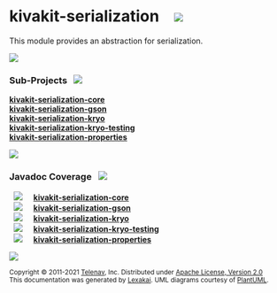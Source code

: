 [//]: # (start-user-text)



[//]: # (end-user-text)

# kivakit-serialization &nbsp;&nbsp; <img src="https://telenav.github.io/telenav-assets/images/icons/communicate-64.png" srcset="https://telenav.github.io/telenav-assets/images/icons/communicate-64-2x.png 2x"/>

This module provides an abstraction for serialization.

<img src="https://telenav.github.io/telenav-assets/images/separators/horizontal-line-512.png" srcset="https://telenav.github.io/telenav-assets/images/separators/horizontal-line-512-2x.png 2x"/>

[//]: # (start-user-text)



[//]: # (end-user-text)

### Sub-Projects <a name = "projects"></a> &nbsp; <img src="https://telenav.github.io/telenav-assets/images/icons/diagram-32.png" srcset="https://telenav.github.io/telenav-assets/images/icons/diagram-32-2x.png 2x"/>

[**kivakit-serialization-core**](core/README.md)  
[**kivakit-serialization-gson**](gson/README.md)  
[**kivakit-serialization-kryo**](kryo/README.md)  
[**kivakit-serialization-kryo-testing**](kryo-testing/README.md)  
[**kivakit-serialization-properties**](properties/README.md)  

<img src="https://telenav.github.io/telenav-assets/images/separators/horizontal-line-128.png" srcset="https://telenav.github.io/telenav-assets/images/separators/horizontal-line-128-2x.png 2x"/>

### Javadoc Coverage <a name = "javadoc-coverage"></a> &nbsp; <img src="https://telenav.github.io/telenav-assets/images/icons/bargraph-24.png" srcset="https://telenav.github.io/telenav-assets/images/icons/bargraph-24-2x.png 2x"/>

&nbsp; <img src="https://telenav.github.io/telenav-assets/images/meters/meter-100-96.png" srcset="https://telenav.github.io/telenav-assets/images/meters/meter-100-96-2x.png 2x"/>
 &nbsp; &nbsp; [**kivakit-serialization-core**](core/README.md)  
&nbsp; <img src="https://telenav.github.io/telenav-assets/images/meters/meter-80-96.png" srcset="https://telenav.github.io/telenav-assets/images/meters/meter-80-96-2x.png 2x"/>
 &nbsp; &nbsp; [**kivakit-serialization-gson**](gson/README.md)  
&nbsp; <img src="https://telenav.github.io/telenav-assets/images/meters/meter-100-96.png" srcset="https://telenav.github.io/telenav-assets/images/meters/meter-100-96-2x.png 2x"/>
 &nbsp; &nbsp; [**kivakit-serialization-kryo**](kryo/README.md)  
&nbsp; <img src="https://telenav.github.io/telenav-assets/images/meters/meter-0-96.png" srcset="https://telenav.github.io/telenav-assets/images/meters/meter-0-96-2x.png 2x"/>
 &nbsp; &nbsp; [**kivakit-serialization-kryo-testing**](kryo-testing/README.md)  
&nbsp; <img src="https://telenav.github.io/telenav-assets/images/meters/meter-100-96.png" srcset="https://telenav.github.io/telenav-assets/images/meters/meter-100-96-2x.png 2x"/>
 &nbsp; &nbsp; [**kivakit-serialization-properties**](properties/README.md)

[//]: # (start-user-text)



[//]: # (end-user-text)

<img src="https://telenav.github.io/telenav-assets/images/separators/horizontal-line-512.png" srcset="https://telenav.github.io/telenav-assets/images/separators/horizontal-line-512-2x.png 2x"/>

<sub>Copyright &#169; 2011-2021 [Telenav](https://telenav.com), Inc. Distributed under [Apache License, Version 2.0](LICENSE)</sub>  
<sub>This documentation was generated by [Lexakai](https://www.lexakai.org). UML diagrams courtesy of [PlantUML](https://plantuml.com).</sub>
